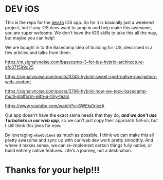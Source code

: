 # DEV iOS

This is the repo for the [dev.to](/) iOS app. So far it is basically just a weekend project, but if any iOS devs want to jump in and help make this awesome, you are super welcome. We don't have the iOS skills to take this all the way, but maybe you can help!

We are bought in to the Basecamp idea of building for iOS, described in a few articles and talks from them:

https://m.signalvnoise.com/basecamp-3-for-ios-hybrid-architecture-afc071589c25

https://signalvnoise.com/posts/3743-hybrid-sweet-spot-native-navigation-web-content

https://signalvnoise.com/posts/3766-hybrid-how-we-took-basecamp-multi-platform-with-a-tiny-team

https://www.youtube.com/watch?v=SWEts0rlezA

Our app doesn't have the exact same needs that they do, **_and we don't use Turbolinks in our web app_**, so we can't just copy their approach full-on, but I still think this jives for now.

By leveraging `wkwebviews` as much as possible, I think we can make this all pretty awesome and sync up with our web dev work pretty smoothly. And where it makes sense, we can re-implement certain things fully native, or build entirely native features. Life's a journey, not a destination.

# Thanks for your help!!!
